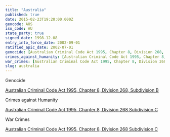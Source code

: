 ```yaml
---
title: "Australia"
published: true
date: 2015-02-23T19:20:00.000Z
geocode: AUS
iso_code: AU
state_party: true
signed_date: 1998-12-08
entry_into_force_date: 2002-09-01
ratified_apic_date: 2002-07-01
genocide: [Australian Criminal Code Act 1995, Chapter 8, Division 268, Subdivision B](https://iccdb.hrlc.net/data/doc/860/keyword/46/)
crimes_against_humanity: [Australian Criminal Code Act 1995, Chapter 8, Division 268 Subdivision C](https://iccdb.hrlc.net/data/doc/860/keyword/13/)
war_crimes: [Australian Criminal Code Act 1995, Chapter 8, Division 268 Subdivision C](https://iccdb.hrlc.net/data/doc/860/keyword/145/)
slug: australia
---
```

Genocide

[Australian Criminal Code Act 1995, Chapter 8, Division 268, Subdivision B](https://iccdb.hrlc.net/data/doc/860/keyword/46/)

Crimes against Humanity

[Australian Criminal Code Act 1995, Chapter 8, Division 268 Subdivision C](https://iccdb.hrlc.net/data/doc/860/keyword/13/)

War Crimes

[Australian Criminal Code Act 1995, Chapter 8, Division 268 Subdivision C](https://iccdb.hrlc.net/data/doc/860/keyword/145/)

